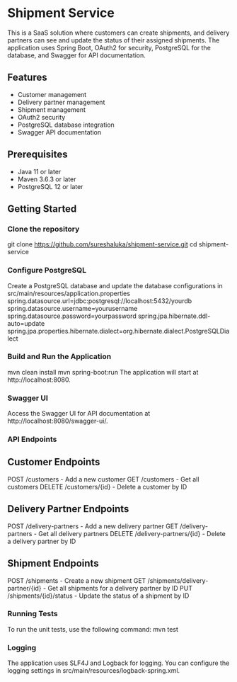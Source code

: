 # Shipment Service

This is a SaaS solution where customers can create shipments, and delivery partners can see and update the status of their assigned shipments. The application uses Spring Boot, OAuth2 for security, PostgreSQL for the database, and Swagger for API documentation.

## Features

- Customer management
- Delivery partner management
- Shipment management
- OAuth2 security
- PostgreSQL database integration
- Swagger API documentation

## Prerequisites

- Java 11 or later
- Maven 3.6.3 or later
- PostgreSQL 12 or later

## Getting Started

### Clone the repository
 
git clone https://github.com/sureshaluka/shipment-service.git
cd shipment-service


###  Configure PostgreSQL
Create a PostgreSQL database and update the database configurations in src/main/resources/application.properties
spring.datasource.url=jdbc:postgresql://localhost:5432/yourdb
spring.datasource.username=yourusername
spring.datasource.password=yourpassword
spring.jpa.hibernate.ddl-auto=update
spring.jpa.properties.hibernate.dialect=org.hibernate.dialect.PostgreSQLDialect

### Build and Run the Application 
mvn clean install
mvn spring-boot:run
The application will start at http://localhost:8080.

### Swagger UI
Access the Swagger UI for API documentation at http://localhost:8080/swagger-ui/.

### API Endpoints
## Customer Endpoints
POST /customers - Add a new customer
GET /customers - Get all customers
DELETE /customers/{id} - Delete a customer by ID

## Delivery Partner Endpoints
POST /delivery-partners - Add a new delivery partner
GET /delivery-partners - Get all delivery partners
DELETE /delivery-partners/{id} - Delete a delivery partner by ID

## Shipment Endpoints
POST /shipments - Create a new shipment
GET /shipments/delivery-partner/{id} - Get all shipments for a delivery partner by ID
PUT /shipments/{id}/status - Update the status of a shipment by ID

### Running Tests
To run the unit tests, use the following command: 
mvn test

### Logging
The application uses SLF4J and Logback for logging.
You can configure the logging settings in src/main/resources/logback-spring.xml.
